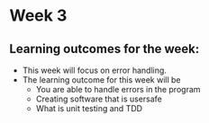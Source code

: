# Week 3

## Learning outcomes for the week:

- This week will focus on error handling.
- The learning outcome for this week will be
    - You are able to handle errors in the program
    - Creating software that is usersafe
    - What is unit testing and TDD
 